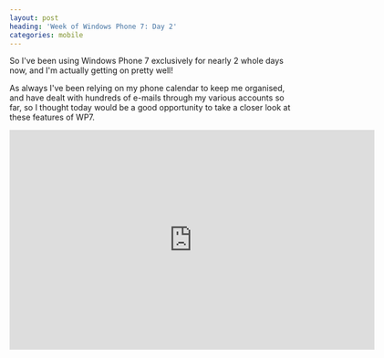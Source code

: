 ```yaml
---
layout: post
heading: 'Week of Windows Phone 7: Day 2'
categories: mobile
---
```


So I've been using Windows Phone 7 exclusively for nearly 2 whole days now, and I'm actually getting on pretty well!

As always I've been relying on my phone calendar to keep me organised, and have dealt with hundreds of e-mails through my various accounts so far, so I thought today would be a good opportunity to take a closer look at these features of WP7.

<span class="youtube"><iframe title="YouTube video player" class="youtube-player" type="text/html" width="640" height="385" src="http://www.youtube.com/embed/Q7m6y3zWmSY?wmode=transparent&amp;fs=1&amp;hl=en&amp;modestbranding=1&amp;iv_load_policy=3&amp;showsearch=0&amp;rel=0&amp;theme=dark&amp;hd=1" frameborder="0" allowfullscreen=""></iframe></span>